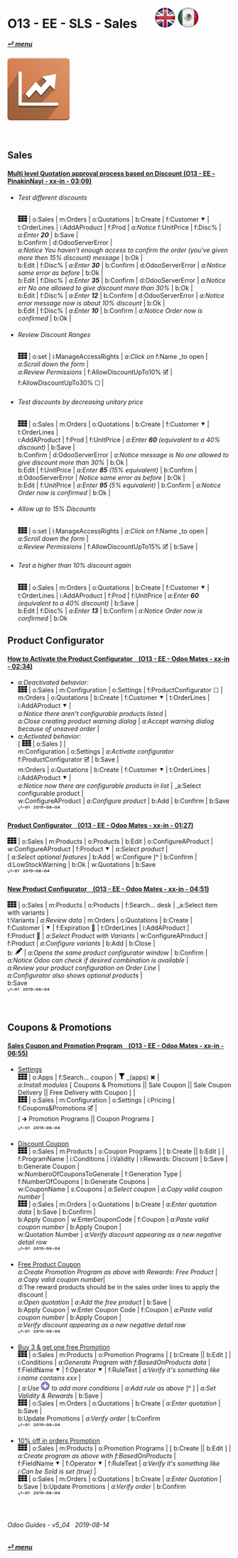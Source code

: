 # O13 - EE - SLS - Sales &nbsp;&nbsp;&nbsp;&nbsp; [![en-uk](/doc/img/flg/en-uk-flg-btn-sml.png)](/en-uk/o13/ee/sls/en-uk-o13-ee-sls-guides.md) [ ![es-mx](/doc/img/flg/es-mx-flg-btn-sml.png)](/es-mx/o13/ee/sls/es-mx-o13-ee-sls-guides.md)
#### [_&#x23CE; menu_](/en-uk/o13/ee/en-uk-o13-ee-guides-menu.md "Back to EE menu")  
### ![sls](/doc/img/app/big/sls.png)
[ⱽ¹²³⁴⁵⁶⁷⁸⁹⁰⁻]: # (ⱽ¹²³⁴⁵⁶⁷⁸⁹⁰⁻)

<br>

## Sales

#### [Multi level Quotation approval process based on Discount (O13 - EE - PinakinNayi - xx-in - 03:09)](https://youtube.com/embed/my1BzTVzehg?autoplay=1&start=0&end=0&rel=0)  
- ###### Test different discounts
  ![apps](/doc/img/apps.png) | o:Sales | m:Orders | o:Quotations | b:Create | f:Customer &#x2BC6; |  
  t:OrderLines | i:AddAProduct | f:Prod | _a:Notice_ f:UnitPrice | f:Disc% | _a:Enter **20**_ | b:Save |  
  b:Confirm | d:OdooServerError |  
  _a:Notice You haven't enough access to confirm the order (you've given more then 15% discount) message_ | b:Ok |  
  b:Edit | f:Disc% | _a:Enter **30**_ | b:Confirm | d:OdooServerError | _a:Notice same error as before_ | b:Ok |  
  b:Edit | f:Disc% | _a:Enter **35**_ | b:Confirm | d:OdooServerError | _a:Notice err No one allowed to give discount more than 30%_ | b:Ok |  
  b:Edit | f:Disc% | _a:Enter **12**_ | b:Confirm | d:OdooServerError | _a:Notice error message now is about 10% discount_ | b:Ok |  
  b:Edit | f:Disc% | _a:Enter **10**_ | b:Confirm | _a:Notice Order now is confirmed_ | b:Ok |  
- ###### Review Discount Ranges
  ![apps](/doc/img/apps.png) | o:set | i:ManageAccessRights | _a:Click on_ f:Name _to open | _a:Scroll down the form_ |  
  _a:Review Permissions_ | f:AllowDiscountUpTo10% &#x1F5F9; | f:AllowDiscountUpTo30% &#x2610; |  
- ###### Test discounts by decreasing unitary price
  ![apps](/doc/img/apps.png) | o:Sales | m:Orders | o:Quotations | b:Create | f:Customer &#x2BC6; | t:OrderLines |  
  i:AddAProduct | f:Prod | f:UnitPrice | _a:Enter **60** (equivalent to a 40% discount)_ | b:Save |  
  b:Confirm | d:OdooServerError | _a:Notice message is No one allowed to give discount more than 30%_ | b:Ok |  
  b:Edit | f:UnitPrice | _a:Enter **85** (15% equivalent)_ | b:Confirm | d:OdooServerError | _Notice same error as before_ | b:Ok |  
  b:Edit | f:UnitPrice | _a:Enter **95** (5% equivalent)_ | b:Confirm | _a:Notice Order now is confirmed_ | b:Ok |  
- ###### Allow up to 15% Discounts
  ![apps](/doc/img/apps.png) | o:set | i:ManageAccessRights | _a:Click on_ f:Name _to open | _a:Scroll down the form_ |  
  _a:Review Permissions_ | f:AllowDiscountUpTo15% &#x1F5F9; | b:Save |  
- ###### Test a higher than 10% discount again
  ![apps](/doc/img/apps.png) | o:Sales | m:Orders | o:Quotations | b:Create | f:Customer &#x2BC6; |  
  t:OrderLines | i:AddAProduct | f:Prod | f:UnitPrice | _a:Enter **60** (equivalent to a 40% discount)_ | b:Save |  
  b:Edit | f:Disc% | _a:Enter **13**_ | b:Confirm | _a:Notice Order now is confirmed_ | b:Ok

## Product Configurator

#### [How to Activate the Product Configurator &nbsp;&nbsp; (O13 - EE - Odoo Mates - xx-in - 02:34)](https://youtube.com/embed/DWmOGxmof_U?autoplay=1&start=0&end=0&rel=0)
- _a:Deactivated behavior:_  
  ![apps](/doc/img/apps.png) | o:Sales | m:Configuration | o:Settings | f:ProductConfigurator &#x2610; |  
  m:Orders | o:Quotations | b:Create | f:Customer &#x2BC6; | t:OrderLines | i:AddAProduct &#x2BC6; |  
  _a:Notice there aren't configurable products listed_ |  
  _a:Close creating product warning dialog_ | _a:Accept warning dialog because of unsaved order_ |  
- _a:Activated behavior:_  
  \[ ![apps](/doc/img/apps.png) | o:Sales ] |  
  m:Configuration | o:Settings | _a:Activate configurator_ f:ProductConfigurator &#x1F5F9; | b:Save |  
  m:Orders | o:Quotations | b:Create | f:Customer &#x2BC6; | t:OrderLines | i:AddAProduct &#x2BC6; |  
  _a:Notice now there are configurable products in list_ | _a:Select configurable product |  
  w:ConfigureAProduct | _a:Configure product_ | b:Add | b:Confirm | b:Save  
  ⱽ¹⁻⁰¹ &nbsp;²⁰¹⁹⁻⁰⁸⁻⁰⁴

#### [Product Configurator &nbsp;&nbsp; (O13 - EE - Odoo Mates - xx-in - 01:27)](https://youtube.com/embed/W9Ncu2mwqHQ?autoplay=1&start=0&end=0&rel=0)
  ![apps](/doc/img/apps.png) | o:Sales | m:Products | o:Products | b:Edit | o:ConfigureAProduct | w:ConfigureAProduct | f:Product &#x2BC6; | _a:Select product_ |  
  \[ _a:Select optional features_ | b:Add | w:Configure \]&#x207F; | b:Confirm | d:LowStockWarning | b:Ok | w:Quotations | b:Save  
  ⱽ¹⁻⁰¹ &nbsp;²⁰¹⁹⁻⁰⁸⁻⁰⁴

#### [New Product Configurator &nbsp;&nbsp; (O13 - EE - Odoo Mates - xx-in - 04:51)](https://youtube.com/embed/TgAbV7xG2wo?autoplay=1&start=18&end=0&rel=0)
  ![apps](/doc/img/apps.png) | o:Sales | m:Products | o:Products | f:Search... desk | _a:Select item with variants |  
  t:Variants | _a:Review data_ | m:Orders | o:Quotations | b:Create |  
  f:Customer | &#x2BC6; | f:Expiration &#x1F4C5; | t:OrderLines | i:AddAProduct |  
  f:Product &#x1F4C5; | _a:Select Product with Variants_ | w:ConfigureAProduct | f:Product | _a:Configure variants_ | b:Add | b:Close |  
  b: ![edit](/doc/img/edit.png) | _a:Opens the same product configurator window_ | b:Confirm |  
  _a:Notice Odoo can check if desired combination is available_ |  
  _a:Review your product configuration on Order Line_ |  
  _a:Configurator also shows optional products_ |  
  b:Save  
  ⱽ¹⁻⁰¹ &nbsp;²⁰¹⁹⁻⁰⁸⁻⁰⁴

<br>

## Coupons & Promotions

#### [Sales Coupon and Promotion Program &nbsp;&nbsp; (O13 - EE - Odoo Mates - xx-in - 06:55)](https://youtube.com/embed/JF5JYktZV3E?autoplay=1&start=0&end=0&rel=0&nocount)

- [Settings](https://youtube.com/embed/JF5JYktZV3E?autoplay=1&start=0&end=31&rel=0)  
  ![apps](/doc/img/apps.png) | o:Apps | f:Search... coupon | ![filter](/doc/img/filter.png) _(apps) &#x2716; |  
  _a:Install modules_ \[ Coupons & Promotions || Sale Coupon || Sale Coupon Delivery || Free Delivery with Coupon \] |  
  ![apps](/doc/img/apps.png) | o:Sales | m:Configuration | o:Settings | i:Pricing | f:Coupons&Promotions &#x1F5F9; |  
  \[ &#x1F872; Promotion Programs || Coupon Programs \]  
  ⱽ¹⁻⁰¹ &nbsp;²⁰¹⁹⁻⁰⁸⁻⁰⁴

- [Discount Coupon](https://youtube.com/embed/JF5JYktZV3E?autoplay=1&start=31&end=127&rel=0)  
  ![apps](/doc/img/apps.png) | o:Sales | m:Products | o:Coupon Programs | \[ b:Create || b:Edit \] |  
  f:ProgramName | i:Conditions | i:Validity | i:Rewards: Discount | b:Save | b:Generate Coupon |  
  w:NumberoOfCouponsToGenerate | f:Generation Type | f:NumberOfCoupons | b:Generate Coupons |  
  w:CouponName | s:Coupons | _a:Select coupon_ | _a:Copy valid coupon number_ |  
  ![apps](/doc/img/apps.png) | o:Sales | m:Orders | o:Quotations | b:Create | _a:Enter quotation data_ | b:Save | b:Confirm |  
  b:Apply Coupon | w:EnterCouponCode | f:Coupon | _a:Paste valid coupon number_ | b:Apply Coupon  |  
  w:Quotation Number | _a:Verify discount appearing as a new negative detail row_  
  ⱽ¹⁻⁰¹ &nbsp;²⁰¹⁹⁻⁰⁸⁻⁰⁴

- [Free Product Coupon](https://youtube.com/embed/JF5JYktZV3E?autoplay=1&start=127&end=228&rel=0)  
  _a:Create Promotion Program as above with Rewards: Free Product_ | _a:Copy valid coupon number_|  
  d:The reward products should be in the sales order lines to apply the discount |  
  _a:Open quotation_ | _a:Add the free product_ | b:Save |  
  b:Apply Coupon | w:Enter Coupon Code | f:Coupon | _a:Paste valid coupon number_ | b:Apply Coupon  |  
  _a:Verify discount appearing as a new negative detail row_  
  ⱽ¹⁻⁰¹ &nbsp;²⁰¹⁹⁻⁰⁸⁻⁰⁴

- [Buy 3 & get one free Promotion](https://youtube.com/embed/JF5JYktZV3E?autoplay=1&start=228&end=320&rel=0)  
  ![apps](/doc/img/apps.png) | o:Sales | m:Products | o:Promotion Programs | \[ b:Create || b:Edit \] |  
  i:Conditions | _a:Generate Program with f:BasedOnProducts data_ |  
  f:FieldName &#x2BC6; | f:Operator &#x2BC6; | f:RuleText | _a:Verify it's something like i:name contains xxx_ |  
  \[ _a:Use ![add](/doc/img/button_add.png) to add more conditions_ | _a:Add rule as above_ ]&#x207F; \] | _a:Set Validity & Rewards_ | b:Save |  
  ![apps](/doc/img/apps.png) | o:Sales | m:Orders | o:Quotations | b:Create | _a:Enter quotation_ | b:Save |  
  b:Update Promotions | _a:Verify order_ | b:Confirm   
  ⱽ¹⁻⁰¹ &nbsp;²⁰¹⁹⁻⁰⁸⁻⁰⁴

- [10% off in orders Promotion](https://youtube.com/embed/JF5JYktZV3E?autoplay=1&start=320&end=0&rel=0)  
  ![apps](/doc/img/apps.png) | o:Sales | m:Products | o:Promotion Programs | \[ b:Create || b:Edit \] | _a:Create program as above with f:BasedOnProducts_ |  
  f:FieldName &#x2BC6; | f:Operator &#x2BC6; | f:RuleText | _a:Verify it's something like i:Can be Sold is set (true)_ |  
  ![apps](/doc/img/apps.png) | o:Sales | m:Orders | o:Quotations | b:Create | _a:Enter Quotation_ | b:Save | b:Update Promotions | _a:Verify order_ | b:Confirm   
  ⱽ¹⁻⁰¹ &nbsp;²⁰¹⁹⁻⁰⁸⁻⁰⁴

<br>

###### Odoo Guides - v5_04 &nbsp; 2019-08-14  
**[_&#x23CE; menu_](/en-uk/o13/ee/en-uk-o13-ee-guides-menu.md)**  
